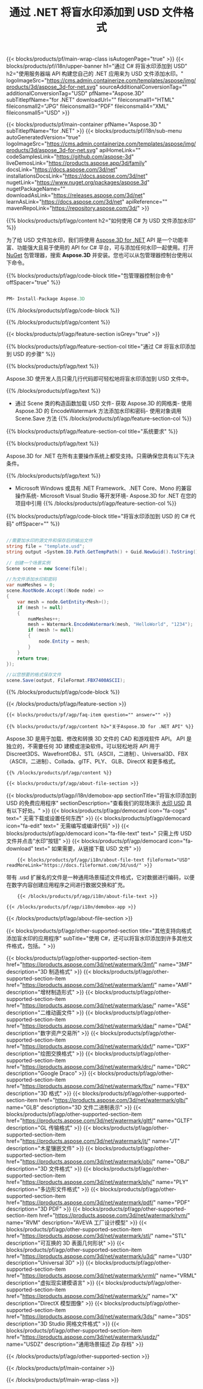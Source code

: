 ﻿---
title: 通过 .NET 将盲水印添加到 USD 文件格式 
weight: 830
url: /zh/net/watermark/usd/ 
description: C# 源代码，用于在 .NET Framework、.NET Core、Mono 上的 USD 文档中加载、呈现和添加盲水印。
---
{{< blocks/products/pf/main-wrap-class isAutogenPage="true" >}}
{{< blocks/products/pf/i18n/upper-banner h1="通过 C# 将盲水印添加到 USD" h2="使用服务器端 API 构建您自己的 .NET 应用来为 USD 文件添加水印。" logoImageSrc="https://cms.admin.containerize.com/templates/aspose/img/products/3d/aspose_3d-for-net.svg" sourceAdditionalConversionTag="" additionalConversionTag="USD" pfName="Aspose.3D" subTitlepfName="for .NET" downloadUrl="" fileiconsmall1="HTML" fileiconsmall2="JPG" fileiconsmall3="PDF" fileiconsmall4="XML" fileiconsmall5="USD" >}}

{{< blocks/products/pf/main-container pfName="Aspose.3D " subTitlepfName="for .NET" >}}
{{< blocks/products/pf/i18n/sub-menu autoGeneratedVersion="true" logoImageSrc="https://cms.admin.containerize.com/templates/aspose/img/products/3d/aspose_3d-for-net.svg" apiHomeLink="" codeSamplesLink="https://github.com/aspose-3d" liveDemosLink="https://products.aspose.app/3d/family" docsLink="https://docs.aspose.com/3d/net" installationsDocsLink="https://docs.aspose.com/3d/net" nugetLink="https://www.nuget.org/packages/aspose.3d" nugetPackageName="" downloadAsLink="https://releases.aspose.com/3d/net" learnAsLink="https://docs.aspose.com/3d/net" apiReference="" mavenRepoLink="https://repository.aspose.com/3d/" >}}

{{% blocks/products/pf/agp/content h2="如何使用 C# 为 USD 文件添加水印" %}}

 为了给 USD 文件加水印，我们将使用
 [Aspose.3D for .NET](https://products.aspose.com/3d/net) 
 API 是一个功能丰富、功能强大且易于使用的 API for C# 平台，可与添加任何水印一起使用。打开
 [NuGet](https://www.nuget.org/packages/aspose.3d) 
 包管理器，搜索
 **Aspose.3D** 
 并安装。您也可以从包管理器控制台使用以下命令。

{{% blocks/products/pf/agp/code-block title="包管理器控制台命令" offSpacer="true" %}}

```cs

PM> Install-Package Aspose.3D


```

{{% /blocks/products/pf/agp/code-block %}}

{{% /blocks/products/pf/agp/content %}}

{{< blocks/products/pf/agp/feature-section isGrey="true" >}}

{{% blocks/products/pf/agp/feature-section-col title="通过 C# 将盲水印添加到 USD 的步骤" %}}

{{% blocks/products/pf/agp/text %}}

 Aspose.3D 使开发人员只需几行代码即可轻松地将盲水印添加到 USD 文件中。

{{% /blocks/products/pf/agp/text %}}

- 通过 Scene 类的构造函数加载 USD 文件- 获取 Aspose.3D 的网格类- 使用 Aspose.3D 的 EncodeWatermark 方法添加水印和密码- 使用对象调用 Scene.Save 方法
{{% /blocks/products/pf/agp/feature-section-col %}}

{{% blocks/products/pf/agp/feature-section-col title="系统要求" %}}

{{% blocks/products/pf/agp/text %}}

 Aspose.3D for .NET 在所有主要操作系统上都受支持。只需确保您具有以下先决条件。

{{% /blocks/products/pf/agp/text %}}

- Microsoft Windows 或具有 .NET Framework、.NET Core、Mono 的兼容操作系统- Microsoft Visual Studio 等开发环境- Aspose.3D for .NET 在您的项目中引用
{{% /blocks/products/pf/agp/feature-section-col %}}

{{% blocks/products/pf/agp/code-block title="将盲水印添加到 USD 的 C# 代码" offSpacer="" %}}

```cs

//需要加水印的源文件和保存后的输出文件
string file = "template.usd";
string output =System.IO.Path.GetTempPath() + Guid.NewGuid().ToString() + ".fbx";

// 创建一个场景实例
Scene scene = new Scene(file);

//为文件添加水印和密码
var numMeshes = 0;
scene.RootNode.Accept((Node node) =>
{
    var mesh = node.GetEntity<Mesh>();
    if (mesh != null)
    {
        numMeshes++;
        mesh = Watermark.EncodeWatermark(mesh, "HelloWorld", "1234");
        if (mesh != null)
        {
            node.Entity = mesh;
        }
    }
    return true;
});

//以您想要的格式保存文件
scene.Save(output, FileFormat.FBX7400ASCII);


```

{{% /blocks/products/pf/agp/code-block %}}

{{< /blocks/products/pf/agp/feature-section >}}

    {{< blocks/products/pf/agp/faq-item question="" answer="" >}}
 

<!-- aboutfile Starts -->

    {{% blocks/products/pf/agp/content h2="关于Aspose.3D for .NET API" %}}

 Aspose.3D 是用于加载、修改和转换 3D 文件的 CAD 和游戏软件 API。 API 是独立的，不需要任何 3D 建模或渲染软件。可以轻松地将 API 用于 Discreet3DS、WavefrontOBJ、STL（ASCII，二进制）、Universal3D、FBX（ASCII，二进制）、Collada、glTF、PLY、 GLB、DirectX 和更多格式。 



    {{% /blocks/products/pf/agp/content %}}

    {{< blocks/products/pf/agp/about-file-section >}}

   {{< blocks/products/pf/agp/i18n/demobox-app sectionTitle="将盲水印添加到 USD 的免费应用程序" sectionDescription="查看我们的现场演示 [水印 USD](https://products.aspose.app/3d/watermark/usd) 具有以下好处。" >}}
            {{< blocks/products/pf/agp/democard icon="fa-cogs" text=" 无需下载或设置任何东西" >}}
            {{< blocks/products/pf/agp/democard icon="fa-edit" text=" 无需编写或编译代码" >}}
            {{< blocks/products/pf/agp/democard icon="fa-file-text" text=" 只需上传 USD 文件并点击“水印”按钮" >}}
            {{< blocks/products/pf/agp/democard icon="fa-download" text=" 如果需要，从链接下载 USD 文件" >}}

        {{< blocks/products/pf/agp/i18n/about-file-text fileFormat="USD" readMoreLink="https://docs.fileformat.com/3d/usd/" >}}
带有 .usd 扩展名的文件是一种通用场景描述文件格式，它对数据进行编码，以便在数字内容创建应用程序之间进行数据交换和扩充。

        {{< /blocks/products/pf/agp/i18n/about-file-text >}}

    {{< /blocks/products/pf/agp/i18n/demobox-app >}}

{{< /blocks/products/pf/agp/about-file-section >}}

<!-- aboutfile Ends -->

{{< blocks/products/pf/agp/other-supported-section title="其他支持向格式添加盲水印的应用程序" subTitle="使用 C#，还可以将盲水印添加到许多其他文件格式，包括。" >}}

{{< blocks/products/pf/agp/other-supported-section-item href="https://products.aspose.com/3d/net/watermark/3mf/" name="3MF" description="3D 制造格式" >}}
{{< blocks/products/pf/agp/other-supported-section-item href="https://products.aspose.com/3d/net/watermark/amf/" name="AMF" description="增材制造形式" >}}
{{< blocks/products/pf/agp/other-supported-section-item href="https://products.aspose.com/3d/net/watermark/ase/" name="ASE" description="二维动画文件" >}}
{{< blocks/products/pf/agp/other-supported-section-item href="https://products.aspose.com/3d/net/watermark/dae/" name="DAE" description="数字资产交易所" >}}
{{< blocks/products/pf/agp/other-supported-section-item href="https://products.aspose.com/3d/net/watermark/dxf/" name="DXF" description="绘图交换格式" >}}
{{< blocks/products/pf/agp/other-supported-section-item href="https://products.aspose.com/3d/net/watermark/drc/" name="DRC" description="Google Draco" >}}
{{< blocks/products/pf/agp/other-supported-section-item href="https://products.aspose.com/3d/net/watermark/fbx/" name="FBX" description="3D 格式" >}}
{{< blocks/products/pf/agp/other-supported-section-item href="https://products.aspose.com/3d/net/watermark/glb/" name="GLB" description="3D 文件二进制表示" >}}
{{< blocks/products/pf/agp/other-supported-section-item href="https://products.aspose.com/3d/net/watermark/gltf/" name="GLTF" description="GL 传输格式" >}}
{{< blocks/products/pf/agp/other-supported-section-item href="https://products.aspose.com/3d/net/watermark/jt/" name="JT" description="木星镶嵌文件" >}}
{{< blocks/products/pf/agp/other-supported-section-item href="https://products.aspose.com/3d/net/watermark/obj/" name="OBJ" description="3D 文件格式" >}}
{{< blocks/products/pf/agp/other-supported-section-item href="https://products.aspose.com/3d/net/watermark/ply/" name="PLY" description="多边形文件格式" >}}
{{< blocks/products/pf/agp/other-supported-section-item href="https://products.aspose.com/3d/net/watermark/pdf/" name="PDF" description="3D PDF" >}}
{{< blocks/products/pf/agp/other-supported-section-item href="https://products.aspose.com/3d/net/watermark/rvm/" name="RVM" description="AVEVA 工厂设计模型" >}}
{{< blocks/products/pf/agp/other-supported-section-item href="https://products.aspose.com/3d/net/watermark/stl/" name="STL" description="可互换的 3D 表面几何形状" >}}
{{< blocks/products/pf/agp/other-supported-section-item href="https://products.aspose.com/3d/net/watermark/u3d/" name="U3D" description="Universal 3D" >}}
{{< blocks/products/pf/agp/other-supported-section-item href="https://products.aspose.com/3d/net/watermark/vrml/" name="VRML" description="虚拟现实建模语言" >}}
{{< blocks/products/pf/agp/other-supported-section-item href="https://products.aspose.com/3d/net/watermark/x/" name="X" description="DirectX 模型图像" >}}
{{< blocks/products/pf/agp/other-supported-section-item href="https://products.aspose.com/3d/net/watermark/3ds/" name="3DS" description="3D Studio 网格文件格式" >}}
{{< blocks/products/pf/agp/other-supported-section-item href="https://products.aspose.com/3d/net/watermark/usdz/" name="USDZ" description="通用场景描述 Zip 存档" >}}

{{< /blocks/products/pf/agp/other-supported-section >}}

{{< /blocks/products/pf/main-container >}}
    
{{< /blocks/products/pf/main-wrap-class >}}